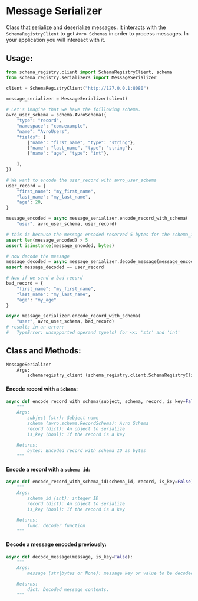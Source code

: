 # Message Serializer

Class that serialize and deserialize messages. It interacts with the `SchemaRegistryClient` to get `Avro Schemas` in order to process messages. In your application you will intereact with it.


Usage:
------

```python
from schema_registry.client import SchemaRegistryClient, schema
from schema_registry.serializers import MessageSerializer

client = SchemaRegistryClient("http://127.0.0.1:8080")

message_serializer = MessageSerializer(client)

# Let's imagine that we have the foillowing schema.
avro_user_schema = schema.AvroSchema({
    "type": "record",
    "namespace": "com.example",
    "name": "AvroUsers",
    "fields": [
        {"name": "first_name", "type": "string"},
        {"name": "last_name", "type": "string"},
        {"name": "age", "type": "int"},

    ],
})

# We want to encode the user_record with avro_user_schema
user_record = {
    "first_name": "my_first_name",
    "last_name": "my_last_name",
    "age": 20,
}

message_encoded = async message_serializer.encode_record_with_schema(
    "user", avro_user_schema, user_record)

# this is because the message encoded reserved 5 bytes for the schema_id
assert len(message_encoded) > 5
assert isinstance(message_encoded, bytes)

# now decode the message
message_decoded = async message_serializer.decode_message(message_encoded)
assert message_decoded == user_record

# Now if we send a bad record
bad_record = {
    "first_name": "my_first_name",
    "last_name": "my_last_name",
    "age": "my_age"
}

async message_serializer.encode_record_with_schema(
    "user", avro_user_schema, bad_record)
# results in an error:
#   TypeError: unsupported operand type(s) for <<: 'str' and 'int'
```

Class and Methods:
-----------------

```python
MessageSerializer
    Args:
        schemaregistry_client (schema_registry.client.SchemaRegistryClient): Http Client
```

#### Encode record with a `Schema`:

```python
async def encode_record_with_schema(subject, schema, record, is_key=False):
    """
    Args:
        subject (str): Subject name
        schema (avro.schema.RecordSchema): Avro Schema
        record (dict): An object to serialize
        is_key (bool): If the record is a key

    Returns:
        bytes: Encoded record with schema ID as bytes
    """
```

#### Encode a record with a `schema id`:

```python
async def encode_record_with_schema_id(schema_id, record, is_key=False):
    """
    Args:
        schema_id (int): integer ID
        record (dict): An object to serialize
        is_key (bool): If the record is a key

    Returns:
        func: decoder function
    """
```

#### Decode a message encoded previously:

```python
async def decode_message(message, is_key=False):
    """
    Args:
        message (str|bytes or None): message key or value to be decoded

    Returns:
        dict: Decoded message contents.
    """
```